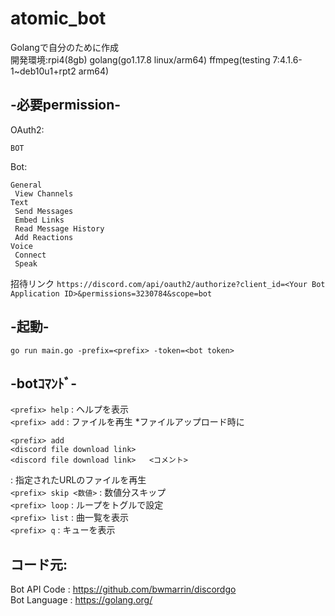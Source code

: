 <!--
MMMMMMMMMMMMMMMMMMMMMMMMMMMMMMMMMMMMMMMMMMM"""""` `` `` `` `` 7""""MMMMMMMMMMMMMMMMMMMMMMMMMMMMMMMMMMMMMMMMMMM
MMMMMMMMMMMMMMMMMMMMMMMMMMMMMMMMMMMMY""!` `` ``` ` ` ` `  ` `````` `` .""TMMMMMMMMMMMMMMMMMMMMMMMMMMMMMMMMMMMM
MMMMMMMMMMMMMMMMMMMMMMMMMMMMMMM@"^` `  ` ` ` `  `` `` ` `` `   `  ` `` ` ` `,"WMMMMMMMMMMMMMMMMMMMMMMMMMMMMMMM
MMMMMMMMMMMMMMMMMMMMMMMMMMM#"=` `` ` `` ` ` ` ``  ` ` `` `` `` `` ``  `` `` ``` ?"MMMMMMMMMMMMMMMMMMMMMMMMMMMM
MMMMMMMMMMMMMMMMMMMMMMMMM""` ` ` ` `` `` `` ` `` ``  ` `  ` ` `  `  `   `   ` ```` ?"MMMMMMMMMMMMMMMMMMMMMMMMM
MMMMMMMMMMMMMMMMMMMMMM""` ` ` ` ` ` `  ` ` ` `  `` `` ` `` ` `  `  ` ``  ` ` `  ` ````7"MMMMMMMMMMMMMMMMMMMMMM
MMMMMMMMMMMMMMMMMMMM" ` `` `` `` ` ` `` ` ` ` ``  ` `` ` `` ` `` ``  ` `` ` ` ` ` `  ``  "MMMMMMMMMMMMMMMMMMMM
MMMMMMMMMMMMMMMMMY"``` ` ` ` ` `` `` ` ` `` ` `` ``  ``  ` ``  `  ` ` `  ` ` ``` ` ` ` ``` "7MMMMMMMMMMMMMMMMM
MMMMMMMMMMMMMMMP!```  ` ` ` ` `` ` `` ` ` `` `  `` `` `` ` ` `  `  ` `` ` `` ` ` `` `     ` `.TMMMMMMMMMMMMMMM
MMMMMMMMMMMMMM%``  `` `` `` ``.g2`  ` `` `  ` ``  ` `  `` ` ` `` ` ` ` `` ` `.g/` `` `` `  `` `,MMMMMMMMMMMMMM
MMMMMMMMMMMMF'` ` ` `` ` ` ``.gMN2`` ` ` `` ` `` `` `` ` ` ``  `  ` ` ` `` `.dMN;` `  `` ` ` ` `.4MMMMMMMMMMMM
MMMMMMMMMMF^``` `` `  ` ` ` .gMMMNc`` ` ` `` `  ``  ` ` ` ` ``  ` ` `` ` ``.dMMMN, ``  ` `` ` ` ``,4MMMMMMMMMM
MMMMMMMMMF^  ` `  ` `` ` ``.gMMMMMNc`` ` ` ` `` ` `` ` ` ``  ` ` `   ` ` `.dMMMMMN,`` ` ` `  ` `   ,UMMMMMMMMM
MMMMMMMMF`` ` `` ` ` `` ` .gMMMMMMMN;`` ` ` ` `` ` `` `` ` `` ` ` `` `` `.dMMMMMMMN- `` `` ` `  ` `` JMMMMMMMM
MMMMMM#^` `` ` `` `  ` ``.gMMMMMMMMMN; ` ` `  ` ` `  ` ` `` `  `  ` ` ``.gMMMMMMMMMN-` ` `` ` ` `  ```(HMMMMMM
MMMMM#^` `  ` `  ` `` ` .gMMMMMMMMMMMN<`` ``` `` `` `` `  ` `` ``  ` ` .gMMMMMMMMMMMN_``  `  ` ` ` `  `~MMMMMM
MMMM#^``  `  ` `` ` ``  gMMMMMMMMMMMMMN-``  `` ` ` ` `` `` ` ` ```` ``.gMMMMMMMMMMMMMN_ `` ``  `  `` ` `?MMMMM
MMM#!` ` `` `` `` ``   gMMMMMMMMMMMMMMMN- ``  ` ` ` `  ` `` ` `  ` ` .gMMMMMMMMMMMMMMMN ` ``  ` `  `` `` ?MMMM
MMM@` ``  `  `  ` ````gMMMMMMMMMMMMMMMMMN_` `` ` `` `` `  ` `` ` `` .gMMMMMMMMMMMMMMMMMg`` ` ` ` ` ` ` ```MMMM
MMN `` ` ` ` `` ``  `gMMMMMMMMMMMMMMMMMMMN.` `` ` `  `` `` ` `` ``  gMMMMMMMMMMMMMMMMMMMm ` ` ` ` ` ` `  ` MMM
MM!`  ``  ` `  ` ` `gMMMMMMMMMMMMMMMMMMMMMN `  `` `` ` ` `` `  ` ` NMMMMMMMMMMMMMMMMMMMMMm``  `  ` ` `  `  ?MM
MN `` `` `  ` `` ``qMMMMMMMMMMMMMMMMMMMMMMMN`` ` ` `` ` ` ` `` `` NMMMMMMMMMMMMMMMMMMMMMMMm` ` `  `  ` ` ` `MM
M!` ` ` ` `` ` `  `????????????????????????? ``.NNNNNNNNNNNNNN-` `????????????????????????! `  `` ` ` ` ` ``?M
M` ` ` `  `  ` `` ``` `  `  `  `  `  `` `` `` .NMMMMMMMMMMMMMMN_` `` `  `  `  `  `  ` `  `` ` `  ` ` `  `  ` M
M`` ` `` ` `  ` `  ` ` `  `` ` `` ``  `  ` ` `.MMMMMMMMMMMMMMMM!`  `  `  `  `  `  `  ` `  `  ` `  `  ` ` ` ``M
` `` ` `` ` `` ` `  ` ``` `` ` ` ` ``` ` `` ` .MMMMMMMMMMMMMMMM!`` ` ` `` `` `` `` ``  ``  ` `  `` `  ` `  ```
` ` ` `  `  ` ` ` `` `  `  `  ` ` `  `` ` ` ` .MMMMMMMMMMMMMMMM!` ``  `  `  `  `  `  `  ` ` ` ` `  `` `  `  `
` ` `` ` `  ` `` ` `` ` `` `` `` ``  `` ` `` .MMMMMMMMMMMMMMMM!`  ` ` `  `  `  `  ` ``  ` ` ` `  `  ` ` `` `
` `  ` ` `` `  `  `  ` ` `  ` ` ` `` `  `` ` .MMMMMMMMMMMMMMMM!`` ` ` `` `` `` `` `  ` `  `  ` `` `  ` `  ` `
`  ` `  `  ` `` ` ` `` `  ``  ` `  ` `` ` ` ``.MMMMMMMMMMMMMMMM!`` `  `  `  `  `  ` `  ` `  ` `   ` ` `  `  `
` ` `` ` `  ` `` ` ` ` ` `` `` `` `` `` ` ` `.MMMMMMMMMMMMMMMM!` `` `  `  `  `  ` ` ` ` `` `  ` ` ` ` ` ``  `
` ``  `` ` `  `  ` `` `` ` ` ` ` ` `  `  `` ` .MMMMMMMMMMMMMMMM!` ` ` `` `` `` ``  `` ` `  ` `` `` `  ` `  ``
N`` `` `  ` `` ``` `....NNNNNNNNNNNNNNNNNNNNNNMMMMMMMMMMMMMMMMMNNNNNNNNNNNNNNNNNNNNNNN-...`` `` ` ` ` `  ` ``N
M `` ` `` `  ` ``.dNMMMMMMMMMMMMMMMMMMMMMMMMMMMMMMMMMMMMMMMMMMMMMMMMMMMMMMMMMMMMMMMMMMMMMMNN,` ` ` ` ` ` ` ``M
M. ` ``  ` ` `  `dMMMMMMMMMMMMMMMMMMMMMMMMMMMMMMMMMMMMMMMMMMMMMMMMMMMMMMMMMMMMMMMMMMMMMMMMMM# `` ``  `  ` ``.M
MN``  ``  ` ` `` dMMMMMMMMMMMMMMMMMMMMMMMMMMMMMMMMMMMMMMMMMMMMMMMMMMMMMMMMMMMMMMMMMMMMMMMMMM#` `` `` `` `  `MM
MN.` ` `` `  ` ``dMMMMMMMMMMMMMMMMMMMMMMMMMMMMMMMMMMMMMMMMMMMMMMMMMMMMMMMMMMMMMMMMMMMMMMMMMM#` `  ` ` `` ``.MM
MMN `` ` ` ` `  `dMMMMMMMMMMMMMMMMMMMMMMMMMMMMMMMMMMMMMMMMMMMMMMMMMMMMMMMMMMMMMMMMMMMMMMMMMM#``  ` ` ` `` `MMM
MMM# `` ` ` ` ` `dMMMMMMMMMMMMMMMMMMMMMMMMMMMMMMMMMMMMMMMMMMMMMMMMMMMMMMMMMMMMMMMMMMMMMMMMMM# `` `` ` ``` dMMM
MMMN, `` ` ` ``` dMMMMMMMMMMMMMMMMMMMMMMMMMMMMMMMMMMMMMMMMMMMMMMMMMMMMMMMMMMMMMMMMMMMMMMMMMM#` `` ` ``  `.MMMM
MMMMN,` ` `` ` ` dMMMMMMMMMMMMMMMMMMMMMMMMMMMMMMMMMMMMMMMMMMMMMMMMMMMMMMMMMMMMMMMMMMMMMMMMMM#``  ` ` ` `.dMMMM
MMMMMN,` `` ` ` `TMMMMMMMMMMMMMMMMMMMMMMMMMMMMMMMMMMMMMMMMMMMMMMMMMMMMMMMMMMMMMMMMMMMMMMMMMM5 `` `` ` `.dMMMMM
MMMMMMN,` `` ``` `MMMMMMMMMMMMMMMMMMMMMMMMMMMMMMMMMMMMMMMMMMMMMMMMMMMMMMMMMMMMMMMMMMMMMMMMM#`  `` ` ``.dMMMMMM
MMMMMMMMF` `  ` ` MMMMMMMMMMMMMMMM]`` `` ` ` ` ` ` ` ` ` ` ` `  `  ` `` `` ,MMMMMMMMMMMMMMM#` ` ` `` JMMMMMMMM
MMMMMMMMMh,`` ` ``MMMMMMMMMMMMMMMM]` `  ` ` ` ` ` ` ` ` ` ` ` `  `  `  `  `,MMMMMMMMMMMMMMM# `` `` .(MMMMMMMMM
MMMMMMMMMMh, ``  `MMMMMMMMMMMMMMMM] ` `` `` `` `` `` `` `` `` `` ``  `` `` ,MMMMMMMMMMMMMMM#` ``  .(MMMMMMMMMM
MMMMMMMMMMMMh,`` `MMMMMMMMMMMMMMMM]`` `` ` `  ` ``  ` ``  ` `   `  ` `  `  ,MMMMMMMMMMMMMMM#`  `.-MMMMMMMMMMMM
MMMMMMMMMMMMMM]`` MMMMMMMMMMMMMMMM] `  ` ` `` `  `` `  ` `` `` ` ` ` `` ```,MMMMMMMMMMMMMMM#```,MMMMMMMMMMMMMM
MMMMMMMMMMMMMMMa,`TMMMMMMMMMMMMMM]` `` ` `` ` `` ` ``` ` ` `  ` ` ` ` `` ` `(MMMMMMMMMMMMMM5 ..MMMMMMMMMMMMMMM
MMMMMMMMMMMMMMMMMa-T"MMMMMMMMMM#t` ` `` `  ` ` `` `  `` ` `` `  `  ` `  ` ` `-WMMMMMMMMMM"5--MMMMMMMMMMMMMMMMM
MMMMMMMMMMMMMMMMMMMM+ ` `` `` `` `` ` ` `` `` ` ` ` ` ` `` `` `` `  `` `` `` `` `` ` ` ` (MMMMMMMMMMMMMMMMMMMM
MMMMMMMMMMMMMMMMMMMMMM(. `` ` ` ` ` `` ` `` ` `` ` `` ``  ` `   ` ` ` ` `` `  ``` ``` ((MMMMMMMMMMMMMMMMMMMMMM
MMMMMMMMMMMMMMMMMMMMMMMMN(,` `` `` ` ` `  ` `  ` ``  ` ` ` ` ` ` ` ` ` `  ` ``  `` .(MMMMMMMMMMMMMMMMMMMMMMMMM
MMMMMMMMMMMMMMMMMMMMMMMMMMMN(,`` ` `` ` `` ` `` ` ` `` ` `` `` `  ` ` `` ``` `` .(dMMMMMMMMMMMMMMMMMMMMMMMMMMM
MMMMMMMMMMMMMMMMMMMMMMMMMMMMMMMN(,` `` ` `` ` `` ` ` `` ` ` `  ` `  ` ` `` `.(JMMMMMMMMMMMMMMMMMMMMMMMMMMMMMMM
MMMMMMMMMMMMMMMMMMMMMMMMMMMMMMMMMMMMmJJ,` `` ` ` `` `  ` ` ` `` ```` `.JJJMMMMMMMMMMMMMMMMMMMMMMMMMMMMMMMMMMMM
MMMMMMMMMMMMMMMMMMMMMMMMMMMMMMMMMMMMMMMMMMM+JJJJ` ` `` ` `` ``(JJJJMMMMMMMMMMMMMMMMMMMMMMMMMMMMMMMMMMMMMMMMMMM
-->
# atomic_bot
Golangで自分のために作成  
開発環境:rpi4(8gb) golang(go1.17.8 linux/arm64) ffmpeg(testing 7:4.1.6-1~deb10u1+rpt2 arm64)  

## -必要permission-  
OAuth2:  
```
BOT
```
Bot:  
```
General
 View Channels
Text
 Send Messages
 Embed Links
 Read Message History
 Add Reactions
Voice
 Connect
 Speak
```
招待リンク `https://discord.com/api/oauth2/authorize?client_id=<Your Bot Application ID>&permissions=3230784&scope=bot`  
  
## -起動-  
```go run main.go -prefix=<prefix> -token=<bot token>```
  
## -botｺﾏﾝﾄﾞ-  
```<prefix> help``` : ヘルプを表示  
```<prefix> add``` : ファイルを再生 *ファイルアップロード時に  
```
<prefix> add
<discord file download link>
<discord file download link>   <コメント>
```
 : 指定されたURLのファイルを再生  
`<prefix> skip <数値>` : 数値分スキップ  
`<prefix> loop` : ループをトグルで設定  
`<prefix> list` : 曲一覧を表示  
`<prefix> q` : キューを表示  
  
## コード元:  
Bot API Code   : https://github.com/bwmarrin/discordgo  
Bot Language   : https://golang.org/  
